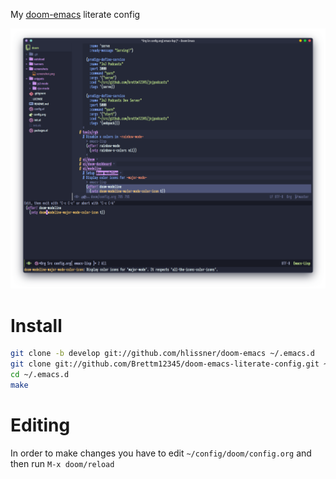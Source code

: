 My [doom-emacs](https://github.com/hlissner/doom-emacs) literate config

<p align="center">
    <a href="https://github.com/Brettm12345/doom-emacs-literate-config/tree/master/screenshots">
        <img
        src="https://github.com/Brettm12345/doom-emacs-literate-config/blob/master/screenshots/org-mode.png"
        alt="Doom Emacs" />
    </a>
</p>

# Install

```bash
git clone -b develop git://github.com/hlissner/doom-emacs ~/.emacs.d
git clone git://github.com/Brettm12345/doom-emacs-literate-config.git ~/.config/doom
cd ~/.emacs.d
make
```

# Editing

In order to make changes you have to edit `~/config/doom/config.org` and then
run `M-x doom/reload`
